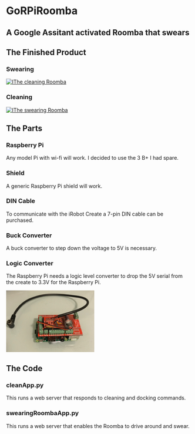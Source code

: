 # GoRPiRoomba
## A Google Assitant activated Roomba that swears

## The Finished Product
### Swearing
[![IThe cleaning Roomba](https://img.youtube.com/vi/o8MG2z378pQ/0.jpg)](https://www.youtube.com/watch?v=o8MG2z378pQ)

### Cleaning
[![IThe swearing Roomba](https://img.youtube.com/vi/5lHFqUazzac/0.jpg)](https://www.youtube.com/watch?v=5lHFqUazzac)


## The Parts

### Raspberry Pi
Any model Pi with wi-fi will work. I decided to use the 3 B+ I had spare.

### Shield
A generic Raspberry Pi shield will work.

### DIN Cable
To communicate with the iRobot Create a 7-pin DIN cable can be purchased.

### Buck Converter
A buck converter to step down the voltage to 5V is necessary.

### Logic Converter
The Raspberry Pi needs a logic level converter to drop the 5V serial from the create to 3.3V for the Raspberry Pi.

<p float="center">
<img src="https://github.com/JamesUnicomb/GoRPiRoomba/blob/master/parts/RPi_shield_0.JPG" width="240" />
</p>

## The Code
### cleanApp.py
This runs a web server that responds to cleaning and docking commands.

### swearingRoombaApp.py
This runs a web server that enables the Roomba to drive around and swear.

